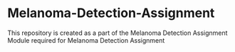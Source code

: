 # Melanoma-Detection-Assignment
This repository is created as a part of the Melanoma Detection Assignment Module required for Melanoma Detection Assignment
